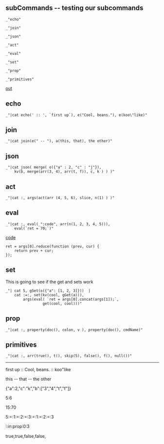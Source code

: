 subCommands -- testing our subcommands
---

    _"echo"

    _"join"

    _"json"

    _"act"

    _"eval"

    _"set"

    _"prop"

    _"primitives"

[out](# "save:")


## echo

    _"|cat echo(' :: ', `first up`), e("Cool, beans."), e(koo\"like)"

## join

    _"|cat join(e(" -- "), a(this, that), the other)"

## json

    _"|cat json( merge( o({"a" : 2, "c" : "j"}), 
        kv(b, merge(arr(3, 4), arr(t, f)), c, k ) ) )"

## act

    _"|cat :, args(act(arr (4, 5, 6), slice, n(1) ) )"

## eval

    _"|cat :, eval(_":code", arr(n(1, 2, 3, 4, 5))), 
        eval(`ret = 70;`)"



[code]()

    ret = args[0].reduce(function (prev, cur) {
        return prev + cur;
    });

## set

This is going to see if the get and sets work

    _"| cat 5, gSet(o({"a": [1, 2, 3]}))  |
        cat :=:, set(kv(cool, gGet(a))), 
            args(eval( `ret = args[0].concat(args[1]);`,
                     get(cool, cool)))"
 
## prop

    _"|cat :, property(doc(), colon, v ), property(doc(), cmdName)"

## primitives

    _"|cat :, arr(true(), t(), skip(5), false(), f(), null())"

---
first up :: Cool, beans. :: koo"like

this -- that -- the other

{"a":2,"c":"k","b":["3","4","t","f"]}

5:6

15:70

5:=:1:=:2:=:3:=:1:=:2:=:3

⫶:in:prop⫶0⫶3

true,true,false,false,
